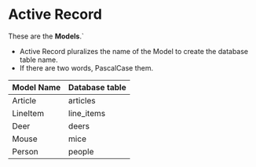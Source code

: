 # Active Record

These are the **Models**.`

- Active Record pluralizes the name of the Model to create the database table name.
- If there are two words, PascalCase them.

| Model Name | Database table |
| ---------- | -------------- |
| Article    | articles       |
| LineItem   | line_items     |
| Deer       | deers          |
| Mouse      | mice           |
| Person     | people         |
